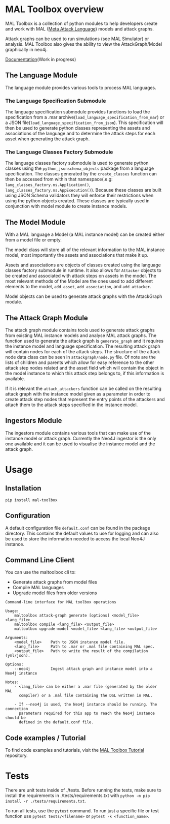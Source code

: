 # MAL Toolbox overview

MAL Toolbox is a collection of python modules to help developers create and work with
MAL ([Meta Attack Language](https://mal-lang.org/)) models and attack graphs.

Attack graphs can be used to run simulations (see MAL Simulator) or analysis.
MAL Toolbox also gives the ability to view the AttackGraph/Model graphically in neo4j.

[Documentation](https://mal-lang.org/mal-toolbox/index.html)(Work in progress)

## The Language Module

The language module provides various tools to process MAL languages.

### The Language Specification Submodule

The language specification submodule provides functions to load the
specification from a .mar archive(`load_language_specification_from_mar`) or a
JSON file(`load_language_specification_from_json`). This specification will
then be used to generate python classes representing the assets and
associations of the language and to determine the attack steps for each asset
when generating the attack graph.

### The Language Classes Factory Submodule

The language classes factory submodule is used to generate python classes
using the `python_jsonschema_objects` package from a language specification.
The classes generated by the `create_classes` function can then be accessed
from within that namespace(.e.g: `lang_classes_factory.ns.Application()`,
`lang_classes_factory.ns.AppExecution()`). Because these classes are built
using JSON Schema validators they will enforce their restrictions when using
the python objects created. These classes are typically used in conjunction
with model module to create instance models.

## The Model Module

With a MAL language a Model (a MAL instance model) can be created either
from a model file or empty.

The model class will store all of the relevant information to the MAL
instance model, most importantly the assets and associations that make it up.

Assets and associations are objects of classes created using the language
classes factory submodule in runtime. It also allows for `Attacker` objects
to be created and associated with attack steps on assets in the model.
The most relevant methods of the Model are the ones used to add different
elements to the model, `add_asset`, `add_association`, and `add_attacker`.

Model objects can be used to generate attack graphs with the AttackGraph module.

## The Attack Graph Module

The attack graph module contains tools used to generate attack graphs from
existing MAL instance models and analyse MAL attack graphs. The function used
to generate the attack graph is `generate_graph` and it requires the instance
model and language specification. The resulting attack graph will contain
nodes for each of the attack steps. The structure of the attack node data
class can be seen in `attackgraph/node.py` file. Of note are the lists of
children and parents which allow for easy reference to the other attack step
nodes related and the asset field which will contain the object in the model
instance to which this attack step belongs to, if this information is
available.

If it is relevant the `attach_attackers` function can be called on the
resulting attack graph with the instance model given as a parameter in order
to create attack step nodes that represent the entry points of the attackers
and attach them to the attack steps specified in the instance model.

## Ingestors Module

The ingestors module contains various tools that can make use of the instance
model or attack graph. Currently the Neo4J ingestor is the only one available
and it can be used to visualise the instance model and the attack graph.


# Usage

## Installation

```
pip install mal-toolbox
```

## Configuration
A default configuration file `default.conf` can be found in the package
directory. This contains the default values to use for logging and can also be
used to store the information needed to access the local Neo4J instance.

## Command Line Client

You can use the maltoolbox cli to:

- Generate attack graphs from model files
- Compile MAL languages
- Upgrade model files from older versions

```
Command-line interface for MAL toolbox operations

Usage:
    maltoolbox attack-graph generate [options] <model_file> <lang_file>
    maltoolbox compile <lang_file> <output_file>
    maltoolbox upgrade-model <model_file> <lang_file> <output_file>

Arguments:
    <model_file>    Path to JSON instance model file.
    <lang_file>     Path to .mar or .mal file containing MAL spec.
    <output_file>   Path to write the result of the compilation (yml/json).

Options:
    --neo4j         Ingest attack graph and instance model into a Neo4j instance

Notes:
    - <lang_file> can be either a .mar file (generated by the older MAL
      compiler) or a .mal file containing the DSL written in MAL.

    - If --neo4j is used, the Neo4j instance should be running. The connection
      parameters required for this app to reach the Neo4j instance should be
      defined in the default.conf file.
```

## Code examples / Tutorial

To find code examples and tutorials, visit the
[MAL Toolbox Tutorial](https://github.com/mal-lang/mal-toolbox-tutorial/tree/main) repository.

# Tests
There are unit tests inside of ./tests.
Before running the tests, make sure to install the requirements in ./tests/requirements.txt with `python -m pip install -r ./tests/requirements.txt`.

To run all tests, use the `pytest` command. To run just a specific file or test function use `pytest tests/<filename>` or `pytest -k <function_name>`.
